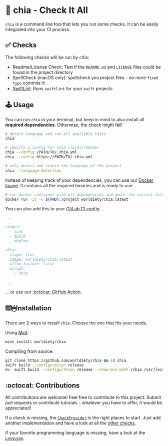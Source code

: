 # 🌱 chia - Check It All

`chia` is a command line tool that lets you run some checks.
It can be easily integrated into your CI process.

## ✅ Checks

The following checks will be run by chia:
- Readme/License Check: Test if the `README.md` and `LICENSE` files could be found in the project directory
- SpellCheck (macOS only): spellcheck you project files - no more `fixed typo` commits 🤓
- [SwiftLint](https://github.com/realm/SwiftLint): Runs `swiftlint` for your `swift` projects

## 🕹 Usage

You can run `chia` in your terminal, but keep in mind to also install all **required dependencies**.
Otherwise, the check might fail!
```bash
# detect language and run all available tests
chia

# specify a config for chia (local/remote)
chia --config /PATH/TO/.chia.yml
chia --config https://PATH/TO/.chia.yml

# only detect and return the language of the project
chia --language-detection
```

Instead of keeping track of your dependencies, you can use our [Docker Image](https://hub.docker.com/r/worldiety/chia).
It contains all the required binaries and is ready to use:
```bash
# run docker container with all dependencies and mount the current folder for analysis
docker run -it -v ${PWD}:/project worldiety/chia:latest
```

You can also add this to your [GitLab CI config](https://docs.gitlab.com/ce/ci/yaml/) ...
```yml
...

stages:
  - lint
  - build
  - deploy

chia:
  stage: lint
  image: worldiety/chia:latest
  allow_failure: false
  script:
    - chia

...
```

... or use our [:octocat: GitHub Action](https://github.com/marketplace/actions/github-action-for-chia).


## ⌨️🖱Installation

There are 2 ways to install `chia`. Choose the one that fits your needs.

Using [Mint](https://github.com/yonaskolb/mint):
```bash
mint install worldiety/chia
```

Compiling from source:
```bash
git clone https://github.com/worldiety/chia && cd chia
swift build --configuration release
mv `swift build --configuration release --show-bin-path`/chia /usr/local/bin
```


## :octocat: Contributions

All contributions are welcome!
Feel free to contribute to this project.
Submit pull requests or contribute tutorials - whatever you have to offer, it would be appreciated!

If a check is missing, the [`CheckProvider`](https://github.com/worldiety/chia/blob/master/Sources/chiaLib/Internal/CheckProvider.swift) is the right places to start.
Just add another implementation and have a look at all the [other checks](https://github.com/worldiety/chia/tree/master/Sources/chiaLib/Internal/CheckProviders).

If your favorite programming language is missing, have a look at the [`Language`](https://github.com/worldiety/chia/blob/master/Sources/chiaLib/API/Language.swift).
